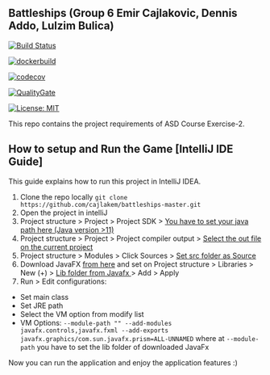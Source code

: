 Battleships (Group 6 Emir Cajlakovic, Dennis Addo, Lulzim Bulica)
----------

[![Build Status](https://travis-ci.com/devopsusr-tech/travis-battleship.svg?token=XtFwzcynvnyLtG7BsR4i&branch=master)](https://travis-ci.com/devopsusr-tech/travis-battleship)

[![dockerbuild](https://img.shields.io/docker/cloud/build/lulzimbulica/battleship.svg)](https://img.shields.i/docker/cloud/build/lulzimbulica/battleship.svg)
                
[![codecov](https://codecov.io/gh/devopsusr-tech/travis-battleship/branch/main/graph/badge.svg?token=5IZ74QSVE2)](https://codecov.io/gh/devopsusr-tech/travis-battleship)

[![QualityGate](https://sonarcloud.io/api/project_badges/measure?project=devopsusr-tech_travis-battleship&metric=alert_status)](https://sonarcloud.io/dashboard?id=devopsusr-tech_travis-battleship)

[![License: MIT](https://img.shields.io/badge/License-MITyellow.svg)](https://opensource.org/licenses/MIT)

This repo contains the project requirements of ASD Course Exercise-2.

How to setup and Run the Game [IntelliJ IDE Guide]
------------------------------
This guide explains how to run this project in IntelliJ IDEA.

1. Clone the repo locally `git clone https://github.com/cajlakem/battleships-master.git`
2. Open the project in intelliJ
3. Project structure > Project > Project SDK > <ins> You have to set your java path here (Java version >11)</ins>
4. Project structure > Project > Project compiler output > <ins>Select the out file on the current project </ins>
5. Project structure > Modules > Click Sources > <ins> Set src folder as Source </ins>
6. Download JavaFX [from here](https://gluonhq.com/products/javafx/) and set on Project structure > Libraries > New (+) > <ins> Lib folder from Javafx </ins> > Add > Apply
7.  Run > Edit configurations:
- Set main class
- Set JRE path
- Select the VM option from modify list
- VM Options:
`--module-path "" --add-modules javafx.controls,javafx.fxml --add-exports javafx.graphics/com.sun.javafx.prism=ALL-UNNAMED` where at `--module-path` you have to set the lib folder of downloaded JavaFx

Now you can run the application and enjoy the application features :) 

